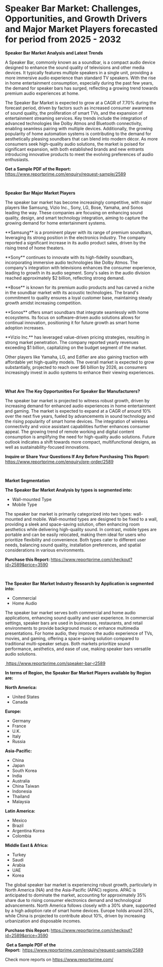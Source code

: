 <p><h1>Speaker Bar Market: Challenges, Opportunities, and Growth Drivers and Major Market Players forecasted for period from 2025 - 2032</h1></p><p><strong>Speaker Bar Market Analysis and Latest Trends</strong></p>
<p><p>A Speaker Bar, commonly known as a soundbar, is a compact audio device designed to enhance the sound quality of televisions and other media devices. It typically features multiple speakers in a single unit, providing a more immersive audio experience than standard TV speakers. With the rise in home entertainment consumption, especially during the past few years, the demand for speaker bars has surged, reflecting a growing trend towards premium audio experiences at home.</p><p>The Speaker Bar Market is expected to grow at a CAGR of 7.70% during the forecast period, driven by factors such as increased consumer awareness of sound quality, the proliferation of smart TVs, and the expansion of entertainment streaming services. Key trends include the integration of advanced technologies like Dolby Atmos and Bluetooth connectivity, enabling seamless pairing with multiple devices. Additionally, the growing popularity of home automation systems is contributing to the demand for aesthetically pleasing soundbars that can blend into modern décor. As more consumers seek high-quality audio solutions, the market is poised for significant expansion, with both established brands and new entrants introducing innovative products to meet the evolving preferences of audio enthusiasts.</p></p>
<p><strong>Get a Sample PDF of the Report:&nbsp;</strong> <a href="https://www.reportprime.com/enquiry/request-sample/2589?utm_campaign=3578&utm_medium=2&utm_source=Github&utm_content=ia&utm_term=18032025&utm_id=speaker-bar">https://www.reportprime.com/enquiry/request-sample/2589</a></p>
<p>&nbsp;</p>
<p><strong>Speaker Bar Major Market Players</strong></p>
<p><p>The speaker bar market has become increasingly competitive, with major players like Samsung, Vizio Inc., Sony, LG, Bose, Yamaha, and Sonos leading the way. These companies are focusing on enhancing sound quality, design, and smart technology integration, aiming to capture the growing demand for home entertainment systems.</p><p>**Samsung** is a prominent player with its range of premium soundbars, leveraging its strong position in the electronics industry. The company reported a significant increase in its audio product sales, driven by the rising trend of home theaters.</p><p>**Sony** continues to innovate with its high-fidelity soundbars, incorporating immersive audio technologies like Dolby Atmos. The company's integration with televisions enhances the consumer experience, leading to growth in its audio segment. Sony's sales in the audio division reached approximately $2 billion, reflecting strong demand.</p><p>**Bose** is known for its premium audio products and has carved a niche in the soundbar market with its acoustic technologies. The brand's commitment to quality ensures a loyal customer base, maintaining steady growth amidst increasing competition.</p><p>**Sonos** offers smart soundbars that integrate seamlessly with home ecosystems. Its focus on software-driven audio solutions allows for continual innovation, positioning it for future growth as smart home adoption increases.</p><p>**Vizio Inc.** has leveraged value-driven pricing strategies, resulting in strong market penetration. The company reported yearly revenues exceeding $1 billion, capitalizing on the budget segment of the market.</p><p>Other players like Yamaha, LG, and Edifier are also gaining traction with affordable yet high-quality models. The overall market is expected to grow substantially, projected to reach over $6 billion by 2026, as consumers increasingly invest in audio systems to enhance their viewing experiences.</p></p>
<p>&nbsp;</p>
<p><strong>What Are The Key Opportunities For Speaker Bar Manufacturers?</strong></p>
<p><p>The speaker bar market is projected to witness robust growth, driven by increasing demand for enhanced audio experiences in home entertainment and gaming. The market is expected to expand at a CAGR of around 10% over the next five years, fueled by advancements in sound technology and the rising popularity of smart home devices. The integration of wireless connectivity and voice assistant capabilities further enhances consumer appeal. The growing trend of remote working and digital content consumption is amplifying the need for high-quality audio solutions. Future outlook indicates a shift towards more compact, multifunctional designs, as well as sustainability-focused innovations.</p></p>
<p><strong>Inquire or Share Your Questions If Any Before Purchasing This Report:</strong> <a href="https://www.reportprime.com/enquiry/pre-order/2589?utm_campaign=3578&utm_medium=2&utm_source=Github&utm_content=ia&utm_term=18032025&utm_id=speaker-bar">https://www.reportprime.com/enquiry/pre-order/2589</a></p>
<p>&nbsp;</p>
<p><strong>Market Segmentation</strong></p>
<p><strong>The Speaker Bar Market Analysis by types is segmented into:</strong></p>
<p><ul><li>Wall-mounted Type</li><li>Mobile Type</li></ul></p>
<p><p>The speaker bar market is primarily categorized into two types: wall-mounted and mobile. Wall-mounted types are designed to be fixed to a wall, providing a sleek and space-saving solution, often enhancing room aesthetics while delivering high-quality sound. In contrast, mobile types are portable and can be easily relocated, making them ideal for users who prioritize flexibility and convenience. Both types cater to different user needs, balancing sound quality, installation preferences, and spatial considerations in various environments.</p></p>
<p><strong>Purchase this Report:&nbsp;</strong><a href="https://www.reportprime.com/checkout?id=2589&price=3590&utm_campaign=3578&utm_medium=2&utm_source=Github&utm_content=ia&utm_term=18032025&utm_id=speaker-bar">https://www.reportprime.com/checkout?id=2589&price=3590</a></p>
<p>&nbsp;</p>
<p><strong>The Speaker Bar Market Industry Research by Application is segmented into:</strong></p>
<p><ul><li>Commercial</li><li>Home Audio</li></ul></p>
<p><p>The speaker bar market serves both commercial and home audio applications, enhancing sound quality and user experience. In commercial settings, speaker bars are used in businesses, restaurants, and retail environments to provide background music or enhance multimedia presentations. For home audio, they improve the audio experience of TVs, movies, and gaming, offering a space-saving solution compared to traditional multi-speaker setups. Both markets prioritize sound performance, aesthetics, and ease of use, making speaker bars versatile audio solutions.</p></p>
<p><a href="https://www.reportprime.com/speaker-bar-r2589?utm_campaign=3578&utm_medium=2&utm_source=Github&utm_content=ia&utm_term=18032025&utm_id=speaker-bar">&nbsp;https://www.reportprime.com/speaker-bar-r2589</a></p>
<p><strong>In terms of Region, the Speaker Bar Market Players available by Region are:</strong></p>
<p>
    <p> <strong> North America: </strong>
        <ul>
            <li>United States</li>
            <li>Canada</li>
        </ul>
        </p> 
    <p> <strong> Europe: </strong>
        <ul>
            <li>Germany</li>
            <li>France</li>
            <li>U.K.</li>
            <li>Italy</li>
            <li>Russia</li>
        </ul>
        </p> 
    <p> <strong> Asia-Pacific: </strong>
        <ul>
            <li>China</li>
            <li>Japan</li>
            <li>South Korea</li>
            <li>India</li>
            <li>Australia</li>
            <li>China Taiwan</li>
            <li>Indonesia</li>
            <li>Thailand</li>
            <li>Malaysia</li>
        </ul>
        </p> 
    <p> <strong> Latin America: </strong>
        <ul>
            <li>Mexico</li>
            <li>Brazil</li>
            <li>Argentina Korea</li>
            <li>Colombia</li>
        </ul>
        </p> 
    <p> <strong> Middle East & Africa: </strong>
        <ul>
            <li>Turkey</li>
            <li>Saudi</li>
            <li>Arabia</li>
            <li>UAE</li>
            <li>Korea</li>
        </ul>
    </p>
    </p>
<p><p>The global speaker bar market is experiencing robust growth, particularly in North America (NA) and the Asia-Pacific (APAC) regions. APAC is anticipated to dominate the market, accounting for approximately 35% share due to rising consumer electronics demand and technological advancements. North America follows closely with a 30% share, supported by a high adoption rate of smart home devices. Europe holds around 25%, while China is projected to contribute about 10%, driven by increasing urbanization and disposable incomes.</p></p>
<p><strong>Purchase this Report: </strong><a href="https://www.reportprime.com/checkout?id=2589&price=3590&utm_campaign=3578&utm_medium=2&utm_source=Github&utm_content=ia&utm_term=18032025&utm_id=speaker-bar">https://www.reportprime.com/checkout?id=2589&price=3590</a></p>
<p>&nbsp;<strong>Get a Sample PDF of the Report:&nbsp;&nbsp;</strong><a href="https://www.reportprime.com/enquiry/request-sample/2589?utm_campaign=3578&utm_medium=2&utm_source=Github&utm_content=ia&utm_term=18032025&utm_id=speaker-bar">https://www.reportprime.com/enquiry/request-sample/2589</a></p>
<p><strong></strong></p>
<p>Check more reports on <a href="https://www.reportprime.com/?utm_campaign=3578&utm_medium=2&utm_source=Github&utm_content=ia&utm_term=18032025&utm_id=speaker-bar">https://www.reportprime.com/</a></p>